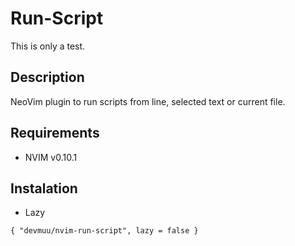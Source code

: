 
# Run-Script

This is only a test.

## Description

NeoVim plugin to run scripts from line, selected text or current file.

## Requirements

- NVIM v0.10.1

## Instalation

- Lazy

```
{ "devmuu/nvim-run-script", lazy = false }
```
